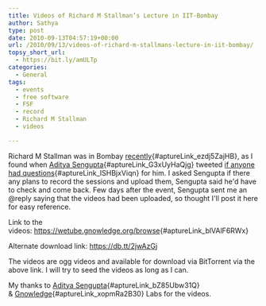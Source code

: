 ```yaml
---
title: Videos of Richard M Stallman’s Lecture in IIT-Bombay
author: Sathya
type: post
date: 2010-09-13T04:57:19+00:00
url: /2010/09/13/videos-of-richard-m-stallmans-lecture-in-iit-bombay/
topsy_short_url:
  - https://bit.ly/amULTp
categories:
  - General
tags:
  - events
  - free software
  - FSF
  - record
  - Richard M Stallman
  - videos

---
```

Richard M Stallman was in Bombay [recently][1]{#aptureLink_ezdj5ZajHB}, as I found when [Aditya Sengupta][2]{#aptureLink_G3xUyHaQjg} tweeted [if anyone had questions][3]{#aptureLink_ISHBjxViqn} for him. I asked Sengupta if there any plans to record the sessions and upload them, Sengupta said he'd have to check and come back. Few days after the event, Sengupta sent me an @reply saying that the videos had been uploaded, so thought I'll post it here for easy reference.

<!--more-->

Link to the videos: <https://wetube.gnowledge.org/browse>{#aptureLink_blVAlF6RWx}

Alternate download link: <a href="https://db.tt/2jwAzGj" target="_blank">https://db.tt/2jwAzGj</a>

The videos are ogg videos and available for download via BitTorrent via the above link. I will try to seed the videos as long as I can.

My thanks to [Aditya Sengupta][4]{#aptureLink_bZ85Ubw31Q} & [Gnowledge][5]{#aptureLink_xopmRa2B30} Labs for the videos.

 [1]: https://twitter.com/Sengupta/status/23060473878
 [2]: https://twitter.com/Sengupta
 [3]: https://twitter.com/Sengupta/status/23060066974
 [4]: https://vignettinglife.com/
 [5]: https://www.gnowledge.org/
